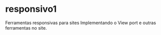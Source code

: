# responsivo1
Ferramentas responsivas para sites
Implementando o View port e outras ferramentas no site.
